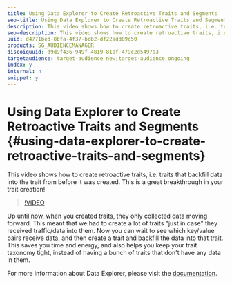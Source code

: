```yaml
---
title: Using Data Explorer to Create Retroactive Traits and Segments
seo-title: Using Data Explorer to Create Retroactive Traits and Segments
description: This video shows how to create retroactive traits, i.e. traits that backfill data into the trait from before it was created. This is a great breakthrough in your trait creation!
seo-description: This video shows how to create retroactive traits, i.e. traits that backfill data into the trait from before it was created. This is a great breakthrough in your trait creation!
uuid: d4771bed-8bfa-4f37-bcb2-df22add89c50
products: SG_AUDIENCEMANAGER
discoiquuid: d9d9f436-949f-4819-81af-479c2d5497a3
targetaudience: target-audience new;target-audience ongoing
index: y
internal: n
snippet: y
---
```


# Using Data Explorer to Create Retroactive Traits and Segments {#using-data-explorer-to-create-retroactive-traits-and-segments}

This video shows how to create retroactive traits, i.e. traits that backfill data into the trait from before it was created. This is a great breakthrough in your trait creation!

>[!VIDEO](https://video.tv.adobe.com/v/25169/?quality=12)

Up until now, when you created traits, they only collected data moving forward. This meant that we had to create a lot of traits "just in case" they received traffic/data into them. Now you can wait to see which key/value pairs receive data, and then create a trait and backfill the data into that trait. This saves you time and energy, and also helps you keep your trait taxonomy tight, instead of having a bunch of traits that don't have any data in them.

For more information about Data Explorer, please visit the [documentation](https://experiencecloud.adobe.com/resources/help/en_US/aam/data-explorer.html).